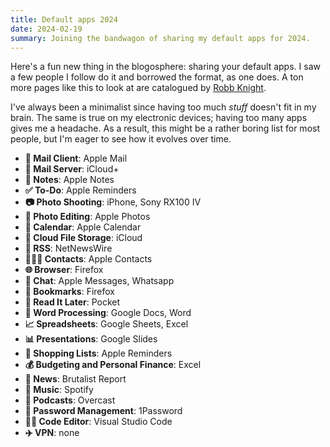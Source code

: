 ```yaml
---
title: Default apps 2024
date: 2024-02-19
summary: Joining the bandwagon of sharing my default apps for 2024.
---
```


Here's a fun new thing in the blogosphere: sharing your default apps. I saw a few people I follow do it and borrowed the format, as one does. A ton more pages like this to look at are catalogued by [Robb Knight](https://defaults.rknight.me/).

I've always been a minimalist since having too much _stuff_ doesn't fit in my brain. The same is true on my electronic devices; having too many apps gives me a headache. As a result, this might be a rather boring list for most people, but I'm eager to see how it evolves over time.

- **📨 Mail Client**: Apple Mail
- **📮 Mail Server**: iCloud+
- **📝 Notes**: Apple Notes
- **✅ To-Do**: Apple Reminders
- **📷 Photo Shooting**: iPhone, Sony RX100 IV
- **🎨 Photo Editing**: Apple Photos
- **📆 Calendar**: Apple Calendar
- **📁 Cloud File Storage**: iCloud
- **📖 RSS**: NetNewsWire
- **🙍🏻‍♂️ Contacts**: Apple Contacts
- **🌐 Browser**: Firefox
- **💬 Chat**: Apple Messages, Whatsapp
- **🔖 Bookmarks**: Firefox
- **📑 Read It Later**: Pocket
- **📜 Word Processing**: Google Docs, Word
- **📈 Spreadsheets**: Google Sheets, Excel
- **📊 Presentations**: Google Slides
- **🛒 Shopping Lists**: Apple Reminders
- **💰 Budgeting and Personal Finance**: Excel
- **📰 News**: Brutalist Report
- **🎵 Music**: Spotify
- **🎤 Podcasts**: Overcast
- **🔐 Password Management**: 1Password
- **🧑‍💻 Code Editor**: Visual Studio Code
- **✈️ VPN**: none

